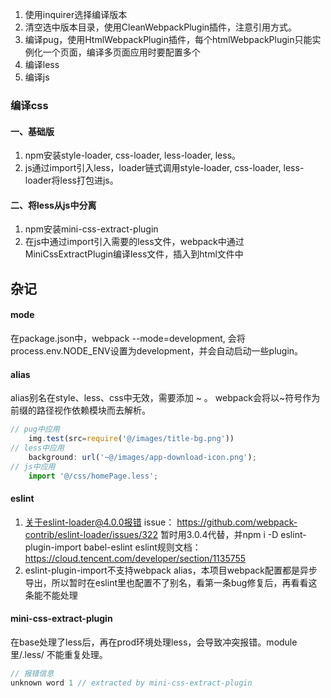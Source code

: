 1. 使用inquirer选择编译版本
2. 清空选中版本目录，使用CleanWebpackPlugin插件，注意引用方式。
3. 编译pug，使用HtmlWebpackPlugin插件，每个htmlWebpackPlugin只能实例化一个页面，编译多页面应用时要配置多个
4. 编译less
5. 编译js

### 编译css
#### 一、基础版
1. npm安装style-loader, css-loader, less-loader, less。
2. js通过import引入less，loader链式调用style-loader, css-loader, less-loader将less打包进js。

#### 二、将less从js中分离
1. npm安装mini-css-extract-plugin
2. 在js中通过import引入需要的less文件，webpack中通过MiniCssExtractPlugin编译less文件，插入到html文件中




## 杂记
#### mode
 在package.json中，webpack --mode=development, 会将process.env.NODE_ENV设置为development，并会自动启动一些plugin。
#### alias
 alias别名在style、less、css中无效，需要添加 ~ 。 webpack会将以~符号作为前缀的路径视作依赖模块而去解析。
``` js
// pug中应用
    img.test(src=require('@/images/title-bg.png'))
// less中应用
    background: url('~@/images/app-download-icon.png');
// js中应用
    import '@/css/homePage.less';
```
#### eslint
 1. 关于eslint-loader@4.0.0报错 issue： https://github.com/webpack-contrib/eslint-loader/issues/322  暂时用3.0.4代替，并npm i -D eslint-plugin-import babel-eslint
 eslint规则文档： https://cloud.tencent.com/developer/section/1135755
2. eslint-plugin-import不支持webpack alias，本项目webpack配置都是异步导出，所以暂时在eslint里也配置不了别名，看第一条bug修复后，再看看这条能不能处理

#### mini-css-extract-plugin
在base处理了less后，再在prod环境处理less，会导致冲突报错。module里/\.less/ 不能重复处理。
``` js
// 报错信息
unknown word 1 // extracted by mini-css-extract-plugin
```